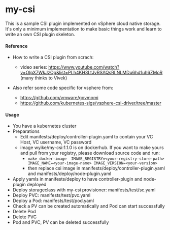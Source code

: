 # my-csi


This is a sample CSI plugin implemented on vSphere cloud native storage. 
It's only a minimum implementation to make basic things work and learn to write an own CSI plugin skeleton.

#### Reference
- How to write a CSI plugin from scrach:
  - video series: https://www.youtube.com/watch?v=OIpX7WkJzOg&list=PLh4KH3LtJvRSAQsRLNLMDu6hd1uh6ZMoR (many thinks to Vivek)

- Also refer some code specific for vsphere from:
  - https://github.com/vmware/govmomi
  - https://github.com/kubernetes-sigs/vsphere-csi-driver/tree/master

#### Usage
- You have a kubernetes cluster
- Preparations
  - Edit manifests/deploy/controller-plugin.yaml to contain your VC Host, VC username, VC password
  - image wyike/my-csi:1.1.0 is on dockerhub. If you want to make yours and pull from your registry, please download source code and run:
    - ```make docker-image  IMAGE_REGISTRY=<your-registry-store-path> IMAGE_NAME=<your-image-name> IMAGE_VERSION=<your-version>```
    - then replace csi image in manifests/deploy/controller-plugin.yaml and manifests/deploy/node-plugin.yaml
- Apply yamls in manifests/deploy to have controller-plugin and node-plugin deployed
- Deploy storageclass with my-csi provisioner: manifests/test/sc.yaml
- Deploy PVC: manifests/test/pvc.yaml
- Deploy a Pod: manifests/test/pod.yaml
- Check a PV can be created automatically and Pod can start successfully
- Delete Pod
- Delete PVC
- Pod and PVC, PV can be deleted successfully